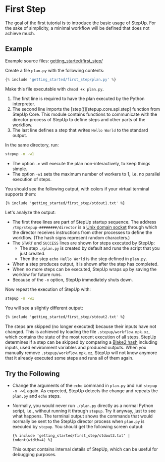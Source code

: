 # First Step

The goal of the first tutorial is to introduce the basic usage of StepUp.
For the sake of simplicity, a minimal workflow will be defined that does not achieve much.


## Example

Example source files: [getting_started/first_step/](https://github.com/reproducible-reporting/stepup-core/tree/main/docs/getting_started/first_step)

Create a file `plan.py` with the following contents:

```python
{% include 'getting_started/first_step/plan.py' %}
```

Make this file executable with `chmod +x plan.py`.

1. The first line is required to have the plan executed by the Python interpreter.
2. The second line imports the [step()][stepup.core.api.step] function from StepUp Core.
   This module contains functions to communicate with the director process
   of StepUp to define steps and other parts of the workflow.
3. The last line defines a step that writes `Hello World` to the standard output.

In the same directory, run:

```bash
stepup -n -w1
```

- The option `-n` will execute the plan non-interactively, to keep things simple.
- The option `-w1` sets the maximum number of workers to 1, i.e. no parallel execution of steps.

You should see the following output, with colors if your virtual terminal supports them:

```txt
{% include 'getting_started/first_step/stdout1.txt' %}
```

Let's analyze the output:

- The first three lines are part of StepUp startup sequence.
  The address `/tmp/stepup-########/director` is a [Unix domain socket](https://en.wikipedia.org/wiki/Unix_domain_socket) through which the director receives instructions from other processes to define the workflow.
  (The hash signs represent random characters.)
- The `START` and `SUCCESS` lines are shown for steps executed by StepUp:
    - The step `./plan.py` is created by default and runs the script that you just created.
    - Then the step `echo Hello World` is the step defined in `plan.py`.
- When a step produces output, it is shown after the step has completed.
- When no more steps can be executed, StepUp wraps up by saving the worklow for future runs.
- Because of the `-n` option, StepUp immediately shuts down.

Now repeat the execution of StepUp with:

```bash
stepup -n -w1
```

You will see a slightly different output:

```txt
{% include 'getting_started/first_step/stdout2.txt' %}
```

The steps are skipped (no longer executed) because their inputs have not changed.
This is achieved by loading the file `.stepup/workflow.mpk.xz`, which contains the state of the
most recent execution of all steps.
StepUp determines if a step can be skipped by comparing a [Blake2 hash](https://en.wikipedia.org/wiki/BLAKE_(hash_function)#BLAKE2) including inputs, used environment variables and produced outputs.
When you manually remove `.stepup/workflow.mpk.xz`,
StepUp will not know anymore that it already executed some steps and runs all of them again.


## Try the Following

- Change the arguments of the `echo` command in `plan.py` and run `stepup -n -w1` again.
  As expected, StepUp detects the change and repeats the `plan.py` and `echo` steps.

- Normally, you would never run `./plan.py` directly as a normal Python script, i.e.,
  without running it through `stepup`.
  Try it anyway, just to see what happens.
  The terminal output shows the commands that would normally be sent to the StepUp director
  process when `plan.py` is executed by `stepup`.
  You should get the following screen output:

    ```
    {% include 'getting_started/first_step/stdout3.txt' | indent(width=4) %}
    ```

    This output contains internal details of StepUp,
    which can be useful for debugging purposes.
